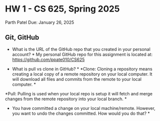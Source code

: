 # HW 1 - CS 625, Spring 2025
Parth Patel
Due: January 26, 2025

## Git, GitHub
* What is the URL of the GitHub repo that you created in your personal account? *
My personal GitHub repo for this assignment is located at: 
https://github.com/ppate010/CS625

 * What is pull vs clone in GitHub? *
*Clone: Cloning a repository means creating a local copy of a remote repository on your local computer. It will download all files and commits from the remote to your local computer. *

*Pull: Pulling is used when your local repo is setup it will fetch and merge changes from the remote repository into your local branch. *

* You have committed a change on your local machine/remote. However, you want to undo the changes committed. How would you do that? *
